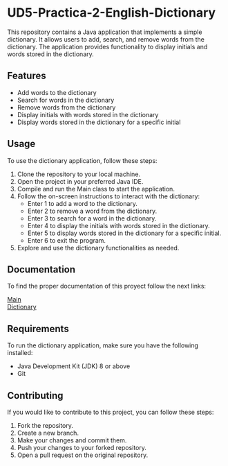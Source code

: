 # UD5-Practica-2-English-Dictionary

This repository contains a Java application that implements a simple dictionary. It allows users to add, search, and remove words from the dictionary. The application provides functionality to display initials and words stored in the dictionary.

## Features

- Add words to the dictionary
- Search for words in the dictionary
- Remove words from the dictionary
- Display initials with words stored in the dictionary
- Display words stored in the dictionary for a specific initial

## Usage

To use the dictionary application, follow these steps:

1. Clone the repository to your local machine.
2. Open the project in your preferred Java IDE.
3. Compile and run the Main class to start the application.
4. Follow the on-screen instructions to interact with the dictionary:
    - Enter 1 to add a word to the dictionary.
    - Enter 2 to remove a word from the dictionary.
    - Enter 3 to search for a word in the dictionary.
    - Enter 4 to display the initials with words stored in the dictionary.
    - Enter 5 to display words stored in the dictionary for a specific initial.
    - Enter 6 to exit the program.
5. Explore and use the dictionary functionalities as needed.

## Documentation

To find the proper documentation of this proyect follow the next links:

[Main](./src/net/salesianos/docs/Main.md) <br>
[Dictionary](./src/net/salesianos/docs/Dictionary.md)

## Requirements

To run the dictionary application, make sure you have the following installed:
- Java Development Kit (JDK) 8 or above
- Git

## Contributing

If you would like to contribute to this project, you can follow these steps:

1. Fork the repository.
2. Create a new branch.
3. Make your changes and commit them.
4. Push your changes to your forked repository.
5. Open a pull request on the original repository.